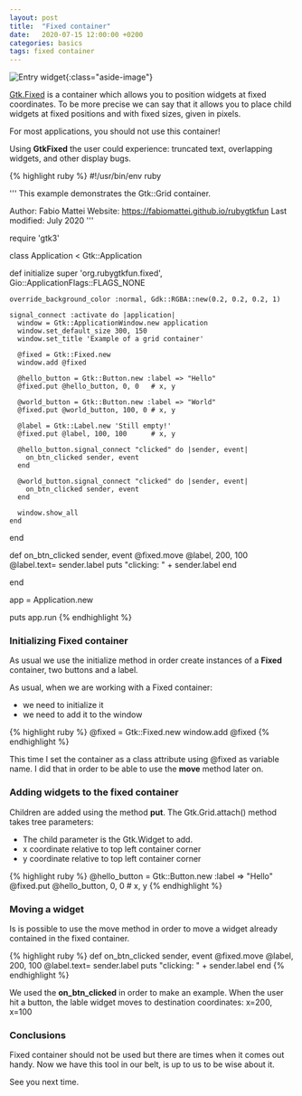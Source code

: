 ```yaml
---
layout: post
title:  "Fixed container"
date:   2020-07-15 12:00:00 +0200
categories: basics
tags: fixed container
---
```


![Entry widget](/rubygtkfun/images/posts/fixed.png){:class="aside-image"}

[Gtk.Fixed](https://developer.gnome.org/gtk3/stable/GtkFixed.html) is a container which allows you to position widgets at fixed coordinates.
To be more precise we can say that it allows you to place child widgets at fixed positions and with fixed sizes, given in pixels.

For most applications, you should not use this container! 

Using **GtkFixed** the user could experience: truncated text, overlapping widgets, and other display bugs.

{% highlight ruby %}
#!/usr/bin/env ruby

'''
This example demonstrates the Gtk::Grid container.

Author: Fabio Mattei
Website: https://fabiomattei.github.io/rubygtkfun
Last modified: July 2020
'''

require 'gtk3'

class Application < Gtk::Application

  def initialize
    super 'org.rubygtkfun.fixed', Gio::ApplicationFlags::FLAGS_NONE
	
	override_background_color :normal, Gdk::RGBA::new(0.2, 0.2, 0.2, 1)

    signal_connect :activate do |application|
      window = Gtk::ApplicationWindow.new application
      window.set_default_size 300, 150
      window.set_title 'Example of a grid container'

      @fixed = Gtk::Fixed.new
      window.add @fixed

      @hello_button = Gtk::Button.new :label => "Hello"
      @fixed.put @hello_button, 0, 0   # x, y

      @world_button = Gtk::Button.new :label => "World"
      @fixed.put @world_button, 100, 0 # x, y

      @label = Gtk::Label.new 'Still empty!'
      @fixed.put @label, 100, 100      # x, y

      @hello_button.signal_connect "clicked" do |sender, event| 
        on_btn_clicked sender, event
      end

      @world_button.signal_connect "clicked" do |sender, event| 
        on_btn_clicked sender, event
      end

      window.show_all
    end

  end

  def on_btn_clicked sender, event
    @fixed.move @label, 200, 100
    @label.text= sender.label
    puts "clicking: " + sender.label
  end

end


app = Application.new

puts app.run
{% endhighlight %}

### Initializing Fixed container

As usual we use the initialize method in order create instances of a **Fixed** container, two buttons and a label.

As usual, when we are working with a Fixed container:

* we need to initialize it
* we need to add it to the window

{% highlight ruby %}
@fixed = Gtk::Fixed.new
window.add @fixed
{% endhighlight %}

This time I set the container as a class attribute using @fixed as variable name.
I did that in order to be able to use the **move** method later on.

### Adding widgets to the fixed container

Children are added using the method **put**.
The Gtk.Grid.attach() method takes tree parameters:

* The child parameter is the Gtk.Widget to add.
* x coordinate relative to top left container corner
* y coordinate relative to top left container corner

{% highlight ruby %}
@hello_button = Gtk::Button.new :label => "Hello"
@fixed.put @hello_button, 0, 0   # x, y
{% endhighlight %}
 
### Moving a widget
     
Is is possible to use the move method in order to move a widget already contained in the fixed container.

{% highlight ruby %}
def on_btn_clicked sender, event
  @fixed.move @label, 200, 100
  @label.text= sender.label
  puts "clicking: " + sender.label
end
{% endhighlight %}

We used the **on_btn_clicked** in order to make an example.
When the user hit a button, the lable widget moves to destination coordinates: x=200, x=100

### Conclusions

Fixed container should not be used but there are times when it comes out handy. 
Now we have this tool in our belt, is up to us to be wise about it.

See you next time.
